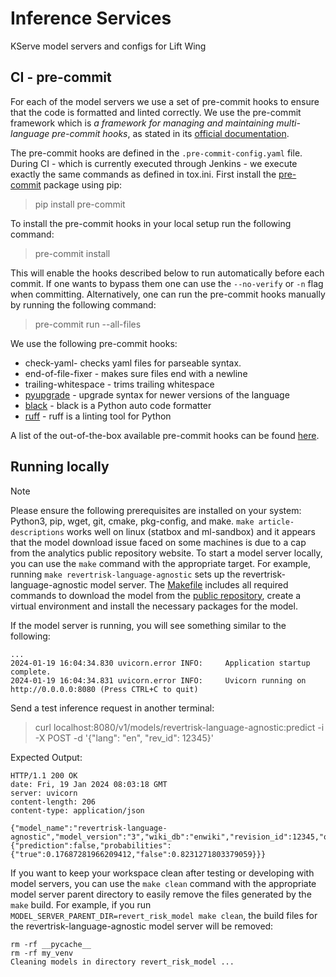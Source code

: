 # Inference Services

KServe model servers and configs for Lift Wing

## CI - pre-commit

For each of the model servers we use a set of pre-commit hooks to ensure that the code is formatted and linted correctly.
We use the pre-commit framework which is *a framework for managing and maintaining multi-language pre-commit hooks*,
as stated in its [official documentation](https://pre-commit.com).

The pre-commit hooks are defined in the `.pre-commit-config.yaml` file. During CI - which is currently executed through
Jenkins - we execute exactly the same commands as defined in tox.ini.
First install the [pre-commit]() package using pip:
> pip install pre-commit

To install the pre-commit hooks in your local setup run the following command:
> pre-commit install
>
This will enable the hooks described below to run automatically before each commit.
If one wants to bypass them one can use the `--no-verify` or `-n` flag when committing.
Alternatively, one can run the pre-commit hooks manually by running the following command:
> pre-commit run --all-files

We use the following pre-commit hooks:

* check-yaml- checks yaml files for parseable syntax.
* end-of-file-fixer - makes sure files end with a newline
* trailing-whitespace - trims trailing whitespace
* [pyupgrade](https://github.com/asottile/pyupgrade) - upgrade syntax for newer versions of the language
* [black](https://github.com/psf/black) - black is a Python auto code formatter
* [ruff](https://github.com/charliermarsh/ruff) - ruff is a linting tool for Python

A list of the out-of-the-box available pre-commit hooks can be found [here](https://pre-commit.com/hooks.html).

## Running locally
> [!NOTE]
> Please ensure the following prerequisites are installed on your system: Python3, pip, wget, git, cmake, pkg-config, and make.
> `make article-descriptions` works well on linux (statbox and ml-sandbox) and it appears that the model download issue faced on some machines is due to a cap from the analytics public repository website.
To start a model server locally, you can use the `make` command with the appropriate target. For example, running `make revertrisk-language-agnostic` sets up the revertrisk-language-agnostic model server. The [Makefile](Makefile) includes all required commands to download the model from the [public repository](https://analytics.wikimedia.org/published/wmf-ml-models/), create a virtual environment and install the necessary packages for the model.

If the model server is running, you will see something similar to the following:
```
...
2024-01-19 16:04:34.830 uvicorn.error INFO:     Application startup complete.
2024-01-19 16:04:34.831 uvicorn.error INFO:     Uvicorn running on http://0.0.0.0:8080 (Press CTRL+C to quit)
```

Send a test inference request in another terminal:
> curl localhost:8080/v1/models/revertrisk-language-agnostic:predict -i -X POST -d '{"lang": "en", "rev_id": 12345}'

Expected Output:
```
HTTP/1.1 200 OK
date: Fri, 19 Jan 2024 08:03:18 GMT
server: uvicorn
content-length: 206
content-type: application/json

{"model_name":"revertrisk-language-agnostic","model_version":"3","wiki_db":"enwiki","revision_id":12345,"output":{"prediction":false,"probabilities":{"true":0.17687281966209412,"false":0.8231271803379059}}}
```

If you want to keep your workspace clean after testing or developing with model servers, you can use the `make clean` command with the appropriate model server parent directory to easily remove the files generated by the `make` build. For example, if you run `MODEL_SERVER_PARENT_DIR=revert_risk_model make clean`, the build files for the revertrisk-language-agnostic model server will be removed:
```
rm -rf __pycache__
rm -rf my_venv
Cleaning models in directory revert_risk_model ...
```

